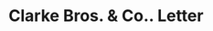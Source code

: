 ---
doi: 10.7916/D8960VJD
date_other: '1901'
date_other_textual: '1901'
form: correspondence
genre:
- Letters (correspondence)
name:
- Clarke Bros. & Co.
object_in_context_url: https://biggert.cul.columbia.edu/items/view/ave_biggert_00266
subject_hierarchical_geographic:
- Peoria, Illinois, United States
subject_name:
- Clarke Bros. & Co.
title: Clarke Bros. & Co.. Letter
sort_title: Clarke Bros. & Co.. Letter
call_number: ave_biggert_00266
coordinates:
- 40.72083333333334,-89.60944444444443
pid: ave_biggert_00266
identifiers: ave_biggert_00266
thumbnail: https://derivativo-3.library.columbia.edu/iiif/2/ldpd:344235/full/!256,256/0/native.jpg
permalink: "/biggert/ave_biggert_00266/"
layout: iiif-image-page
---